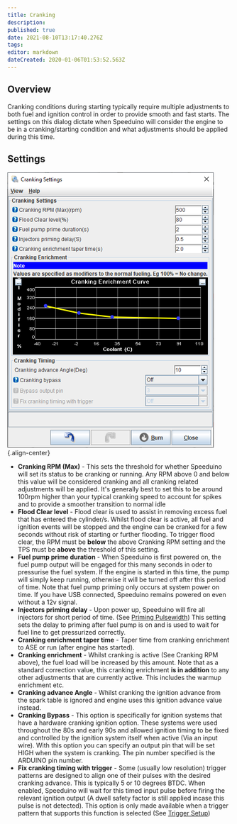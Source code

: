 ```yaml
---
title: Cranking
description: 
published: true
date: 2021-08-10T13:17:40.276Z
tags: 
editor: markdown
dateCreated: 2020-01-06T01:53:52.563Z
---
```


Overview
--------

Cranking conditions during starting typically require multiple adjustments to both fuel and ignition control in order to provide smooth and fast starts. The settings on this dialog dictate when Speeduino will consider the engine to be in a cranking/starting condition and what adjustments should be applied during this time.

Settings
--------


![Cranking Settings](/img/warmup/cranking.png){.align-center}

-   **Cranking RPM (Max)** - This sets the threshold for whether Speeduino will set its status to be cranking or running. Any RPM above 0 and below this value will be considered cranking and all cranking related adjustments will be applied. It's generally best to set this to be around 100rpm higher than your typical cranking speed to account for spikes and to provide a smoother transition to normal idle
-   **Flood Clear level** - Flood clear is used to assist in removing excess fuel that has entered the cylinder/s. Whilst flood clear is active, all fuel and ignition events will be stopped and the engine can be cranked for a few seconds without risk of starting or further flooding. To trigger flood clear, the RPM must be **below** the above Cranking RPM setting and the TPS must be **above** the threshold of this setting.
-   **Fuel pump prime duration** - When Speeduino is first powered on, the fuel pump output will be engaged for this many seconds in oder to pressurise the fuel system. If the engine is started in this time, the pump will simply keep running, otherwise it will be turned off after this period of time. Note that fuel pump priming only occurs at system power on time. If you have USB connected, Speeduino remains powered on even without a 12v signal.
-   **Injectors priming delay** - Upon power up, Speeduino will fire all injectors for short period of time. (See [Priming Pulsewidth](/en/configuration/Priming)) This setting sets the delay to priming after fuel pump is on and is used to wait for fuel line to get pressurized correctly.
-   **Cranking enrichment taper time** - Taper time from cranking enrichment to ASE or run (after engine has started).
-   **Cranking enrichment** - Whilst cranking is active (See Cranking RPM above), the fuel load will be increased by this amount. Note that as a standard correction value, this cranking enrichment **is in addition** to any other adjustments that are currently active. This includes the warmup enrichment etc.
-   **Cranking advance Angle** - Whilst cranking the ignition advance from the spark table is ignored and engine uses this ignition advance value instead.
-   **Cranking Bypass** - This option is specifically for ignition systems that have a hardware cranking ignition option. These systems were used throughout the 80s and early 90s and allowed ignition timing to be fixed and controlled by the ignition system itself when active (Via an input wire). With this option you can specify an output pin that will be set HIGH when the system is cranking. The pin number specified is the ARDUINO pin number.
-   **Fix cranking timing with trigger** - Some (usually low resolution) trigger patterns are designed to align one of their pulses with the desired cranking advance. This is typically 5 or 10 degrees BTDC. When enabled, Speeduino will wait for this timed input pulse before firing the relevant ignition output (A dwell safety factor is still applied incase this pulse is not detected). This option is only made available when a trigger pattern that supports this function is selected (See [Trigger Setup](/configuration/Trigger_Setup "wikilink"))
